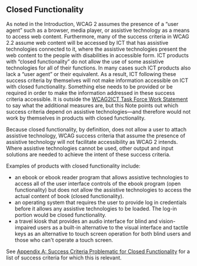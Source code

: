 Closed Functionality
--------------------

As noted in the Introduction, WCAG 2 assumes the presence of a “user agent” such as a browser, media player, or assistive technology as a means to access web content. Furthermore, many of the success criteria in WCAG 2.2 assume web content will be accessed by ICT that has assistive technologies connected to it, where the assistive technologies present the web content to the people with disabilities in accessible form. ICT products with “closed functionality” do not allow the use of some assistive technologies for all of their functions. In many cases such ICT products also lack a “user agent” or their equivalent. As a result, ICT following these success criteria by themselves will not make information accessible on ICT with closed functionality. Something else needs to be provided or be required in order to make the information addressed in these success criteria accessible. It is outside the [WCAG2ICT Task Force Work Statement](http://www.w3.org/WAI/GL/task-forces/wcag2ict/work-statement) to say what the additional measures are, but this Note points out which success criteria depend on assistive technologies—and therefore would not work by themselves in products with closed functionality.

Because closed functionality, by definition, does not allow a user to attach assistive technology, WCAG success criteria that assume the presence of assistive technology will not facilitate accessibility as WCAG 2 intends. Where assistive technologies cannot be used, other output and input solutions are needed to achieve the intent of these success criteria.

Examples of products with closed functionality include:

*   an ebook or ebook reader program that allows assistive technologies to access all of the user interface controls of the ebook program (open functionality) but does not allow the assistive technologies to access the actual content of book (closed functionality).
*   an operating system that requires the user to provide log in credentials before it allows any assistive technologies to be loaded. The log-in portion would be closed functionality.
*   a travel kiosk that provides an audio interface for blind and vision-impaired users as a built-in alternative to the visual interface and tactile keys as an alternative to touch screen operation for both blind users and those who can't operate a touch screen.

See [Appendix A: Success Criteria Problematic for Closed Functionality](#success-criteria-problematic-for-closed-functionality) for a list of success criteria for which this is relevant.

